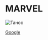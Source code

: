 # MARVEL

![Танос](https://medialeaks.ru/wp-content/uploads/2020/12/a.jpg "Это Танос")

[Google](https://google.com)